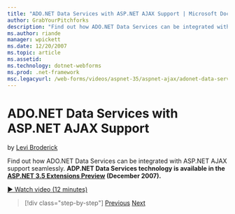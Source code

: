```yaml
---
title: "ADO.NET Data Services with ASP.NET AJAX Support | Microsoft Docs"
author: GrabYourPitchforks
description: "Find out how ADO.NET Data Services can be integrated with ASP.NET AJAX support seamlessly. ADP.NET Data Services technology is available in the ASP.NET 3.5 E..."
ms.author: riande
manager: wpickett
ms.date: 12/20/2007
ms.topic: article
ms.assetid: 
ms.technology: dotnet-webforms
ms.prod: .net-framework
msc.legacyurl: /web-forms/videos/aspnet-35/aspnet-ajax/adonet-data-services-with-aspnet-ajax-support
---
```

ADO.NET Data Services with ASP.NET AJAX Support
====================
by [Levi Broderick](https://github.com/GrabYourPitchforks)

Find out how ADO.NET Data Services can be integrated with ASP.NET AJAX support seamlessly. **ADP.NET Data Services technology is available in the [ASP.NET 3.5 Extensions Preview](../../../../downloads/35-sp1/index.md) (December 2007).**

[&#9654; Watch video (12 minutes)](https://channel9.msdn.com/Blogs/ASP-NET-Site-Videos/adonet-data-services-with-aspnet-ajax-support)

>[!div class="step-by-step"] [Previous](aspnet-ajax-a-demonstration-of-aspnet-ajax.md) [Next](introduction-to-aspnet-ajax-history.md)